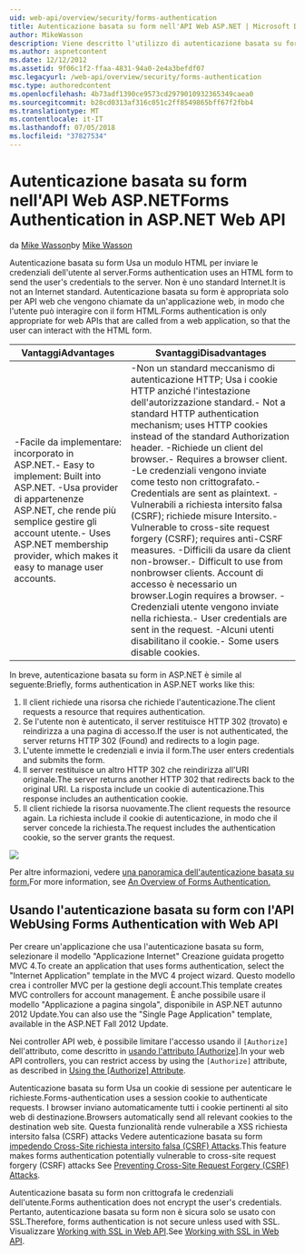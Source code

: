 ```yaml
---
uid: web-api/overview/security/forms-authentication
title: Autenticazione basata su form nell'API Web ASP.NET | Microsoft Docs
author: MikeWasson
description: Viene descritto l'utilizzo di autenticazione basata su form in ASP.NET Web API.
ms.author: aspnetcontent
ms.date: 12/12/2012
ms.assetid: 9f06c1f2-ffaa-4831-94a0-2e4a3befdf07
msc.legacyurl: /web-api/overview/security/forms-authentication
msc.type: authoredcontent
ms.openlocfilehash: 4b73adf1390ce9573cd2979010932365349caea0
ms.sourcegitcommit: b28cd0313af316c051c2ff8549865bff67f2fbb4
ms.translationtype: MT
ms.contentlocale: it-IT
ms.lasthandoff: 07/05/2018
ms.locfileid: "37827534"
---
```

<a name="forms-authentication-in-aspnet-web-api"></a><span data-ttu-id="6bac6-103">Autenticazione basata su form nell'API Web ASP.NET</span><span class="sxs-lookup"><span data-stu-id="6bac6-103">Forms Authentication in ASP.NET Web API</span></span>
====================
<span data-ttu-id="6bac6-104">da [Mike Wasson](https://github.com/MikeWasson)</span><span class="sxs-lookup"><span data-stu-id="6bac6-104">by [Mike Wasson](https://github.com/MikeWasson)</span></span>

<span data-ttu-id="6bac6-105">Autenticazione basata su form Usa un modulo HTML per inviare le credenziali dell'utente al server.</span><span class="sxs-lookup"><span data-stu-id="6bac6-105">Forms authentication uses an HTML form to send the user's credentials to the server.</span></span> <span data-ttu-id="6bac6-106">Non è uno standard Internet.</span><span class="sxs-lookup"><span data-stu-id="6bac6-106">It is not an Internet standard.</span></span> <span data-ttu-id="6bac6-107">Autenticazione basata su form è appropriata solo per API web che vengono chiamate da un'applicazione web, in modo che l'utente può interagire con il form HTML.</span><span class="sxs-lookup"><span data-stu-id="6bac6-107">Forms authentication is only appropriate for web APIs that are called from a web application, so that the user can interact with the HTML form.</span></span>

| <span data-ttu-id="6bac6-108">Vantaggi</span><span class="sxs-lookup"><span data-stu-id="6bac6-108">Advantages</span></span> | <span data-ttu-id="6bac6-109">Svantaggi</span><span class="sxs-lookup"><span data-stu-id="6bac6-109">Disadvantages</span></span> |
| --- | --- |
| <span data-ttu-id="6bac6-110">-Facile da implementare: incorporato in ASP.NET.</span><span class="sxs-lookup"><span data-stu-id="6bac6-110">- Easy to implement: Built into ASP.NET.</span></span> <span data-ttu-id="6bac6-111">-Usa provider di appartenenze ASP.NET, che rende più semplice gestire gli account utente.</span><span class="sxs-lookup"><span data-stu-id="6bac6-111">- Uses ASP.NET membership provider, which makes it easy to manage user accounts.</span></span> | <span data-ttu-id="6bac6-112">-Non un standard meccanismo di autenticazione HTTP; Usa i cookie HTTP anziché l'intestazione dell'autorizzazione standard.</span><span class="sxs-lookup"><span data-stu-id="6bac6-112">- Not a standard HTTP authentication mechanism; uses HTTP cookies instead of the standard Authorization header.</span></span> <span data-ttu-id="6bac6-113">-Richiede un client del browser.</span><span class="sxs-lookup"><span data-stu-id="6bac6-113">- Requires a browser client.</span></span> <span data-ttu-id="6bac6-114">-Le credenziali vengono inviate come testo non crittografato.</span><span class="sxs-lookup"><span data-stu-id="6bac6-114">- Credentials are sent as plaintext.</span></span> <span data-ttu-id="6bac6-115">-Vulnerabili a richiesta intersito falsa (CSRF); richiede misure Intersito.</span><span class="sxs-lookup"><span data-stu-id="6bac6-115">- Vulnerable to cross-site request forgery (CSRF); requires anti-CSRF measures.</span></span> <span data-ttu-id="6bac6-116">-Difficili da usare da client non-browser.</span><span class="sxs-lookup"><span data-stu-id="6bac6-116">- Difficult to use from nonbrowser clients.</span></span> <span data-ttu-id="6bac6-117">Account di accesso è necessario un browser.</span><span class="sxs-lookup"><span data-stu-id="6bac6-117">Login requires a browser.</span></span> <span data-ttu-id="6bac6-118">-Credenziali utente vengono inviate nella richiesta.</span><span class="sxs-lookup"><span data-stu-id="6bac6-118">- User credentials are sent in the request.</span></span> <span data-ttu-id="6bac6-119">-Alcuni utenti disabilitano il cookie.</span><span class="sxs-lookup"><span data-stu-id="6bac6-119">- Some users disable cookies.</span></span> |

<span data-ttu-id="6bac6-120">In breve, autenticazione basata su form in ASP.NET è simile al seguente:</span><span class="sxs-lookup"><span data-stu-id="6bac6-120">Briefly, forms authentication in ASP.NET works like this:</span></span>

1. <span data-ttu-id="6bac6-121">Il client richiede una risorsa che richiede l'autenticazione.</span><span class="sxs-lookup"><span data-stu-id="6bac6-121">The client requests a resource that requires authentication.</span></span>
2. <span data-ttu-id="6bac6-122">Se l'utente non è autenticato, il server restituisce HTTP 302 (trovato) e reindirizza a una pagina di accesso.</span><span class="sxs-lookup"><span data-stu-id="6bac6-122">If the user is not authenticated, the server returns HTTP 302 (Found) and redirects to a login page.</span></span>
3. <span data-ttu-id="6bac6-123">L'utente immette le credenziali e invia il form.</span><span class="sxs-lookup"><span data-stu-id="6bac6-123">The user enters credentials and submits the form.</span></span>
4. <span data-ttu-id="6bac6-124">Il server restituisce un altro HTTP 302 che reindirizza all'URI originale.</span><span class="sxs-lookup"><span data-stu-id="6bac6-124">The server returns another HTTP 302 that redirects back to the original URI.</span></span> <span data-ttu-id="6bac6-125">La risposta include un cookie di autenticazione.</span><span class="sxs-lookup"><span data-stu-id="6bac6-125">This response includes an authentication cookie.</span></span>
5. <span data-ttu-id="6bac6-126">Il client richiede la risorsa nuovamente.</span><span class="sxs-lookup"><span data-stu-id="6bac6-126">The client requests the resource again.</span></span> <span data-ttu-id="6bac6-127">La richiesta include il cookie di autenticazione, in modo che il server concede la richiesta.</span><span class="sxs-lookup"><span data-stu-id="6bac6-127">The request includes the authentication cookie, so the server grants the request.</span></span>

![](forms-authentication/_static/image1.png)

<span data-ttu-id="6bac6-128">Per altre informazioni, vedere [una panoramica dell'autenticazione basata su form.](../../../web-forms/overview/older-versions-security/introduction/an-overview-of-forms-authentication-cs.md)</span><span class="sxs-lookup"><span data-stu-id="6bac6-128">For more information, see [An Overview of Forms Authentication.](../../../web-forms/overview/older-versions-security/introduction/an-overview-of-forms-authentication-cs.md)</span></span>

## <a name="using-forms-authentication-with-web-api"></a><span data-ttu-id="6bac6-129">Usando l'autenticazione basata su form con l'API Web</span><span class="sxs-lookup"><span data-stu-id="6bac6-129">Using Forms Authentication with Web API</span></span>

<span data-ttu-id="6bac6-130">Per creare un'applicazione che usa l'autenticazione basata su form, selezionare il modello "Applicazione Internet" Creazione guidata progetto MVC 4.</span><span class="sxs-lookup"><span data-stu-id="6bac6-130">To create an application that uses forms authentication, select the "Internet Application" template in the MVC 4 project wizard.</span></span> <span data-ttu-id="6bac6-131">Questo modello crea i controller MVC per la gestione degli account.</span><span class="sxs-lookup"><span data-stu-id="6bac6-131">This template creates MVC controllers for account management.</span></span> <span data-ttu-id="6bac6-132">È anche possibile usare il modello "Applicazione a pagina singola", disponibile in ASP.NET autunno 2012 Update.</span><span class="sxs-lookup"><span data-stu-id="6bac6-132">You can also use the "Single Page Application" template, available in the ASP.NET Fall 2012 Update.</span></span>

<span data-ttu-id="6bac6-133">Nei controller API web, è possibile limitare l'accesso usando il `[Authorize]` dell'attributo, come descritto in [usando l'attributo [Authorize]](authentication-and-authorization-in-aspnet-web-api.md#auth3).</span><span class="sxs-lookup"><span data-stu-id="6bac6-133">In your web API controllers, you can restrict access by using the `[Authorize]` attribute, as described in [Using the [Authorize] Attribute](authentication-and-authorization-in-aspnet-web-api.md#auth3).</span></span>

<span data-ttu-id="6bac6-134">Autenticazione basata su form Usa un cookie di sessione per autenticare le richieste.</span><span class="sxs-lookup"><span data-stu-id="6bac6-134">Forms-authentication uses a session cookie to authenticate requests.</span></span> <span data-ttu-id="6bac6-135">I browser inviano automaticamente tutti i cookie pertinenti al sito web di destinazione.</span><span class="sxs-lookup"><span data-stu-id="6bac6-135">Browsers automatically send all relevant cookies to the destination web site.</span></span> <span data-ttu-id="6bac6-136">Questa funzionalità rende vulnerabile a XSS richiesta intersito falsa (CSRF) attacks Vedere autenticazione basata su form [impedendo Cross-Site richiesta intersito falsa (CSRF) Attacks](preventing-cross-site-request-forgery-csrf-attacks.md).</span><span class="sxs-lookup"><span data-stu-id="6bac6-136">This feature makes forms authentication potentially vulnerable to cross-site request forgery (CSRF) attacks See [Preventing Cross-Site Request Forgery (CSRF) Attacks](preventing-cross-site-request-forgery-csrf-attacks.md).</span></span>

<span data-ttu-id="6bac6-137">Autenticazione basata su form non crittografa le credenziali dell'utente.</span><span class="sxs-lookup"><span data-stu-id="6bac6-137">Forms authentication does not encrypt the user's credentials.</span></span> <span data-ttu-id="6bac6-138">Pertanto, autenticazione basata su form non è sicura solo se usato con SSL.</span><span class="sxs-lookup"><span data-stu-id="6bac6-138">Therefore, forms authentication is not secure unless used with SSL.</span></span> <span data-ttu-id="6bac6-139">Visualizzare [Working with SSL in Web API](working-with-ssl-in-web-api.md).</span><span class="sxs-lookup"><span data-stu-id="6bac6-139">See [Working with SSL in Web API](working-with-ssl-in-web-api.md).</span></span>

